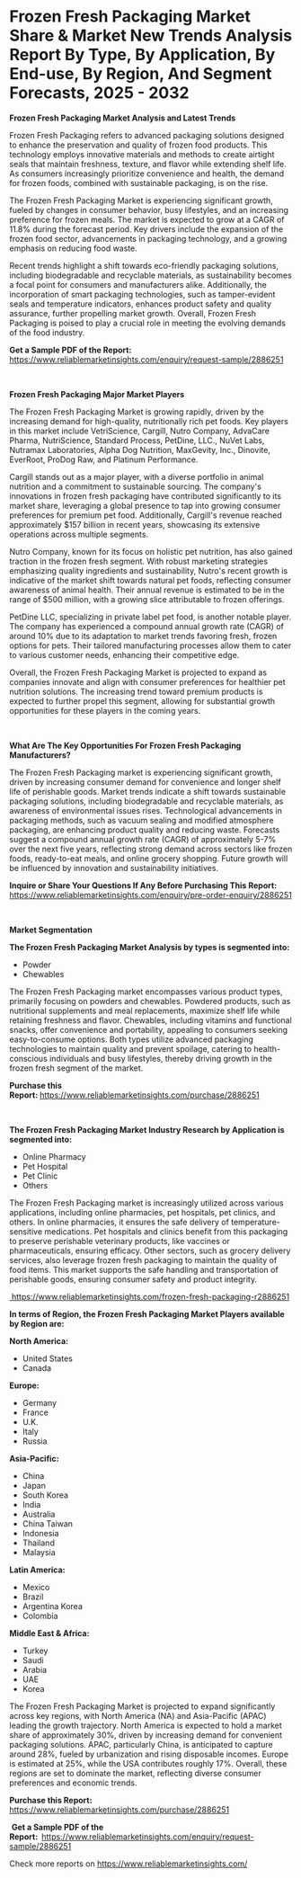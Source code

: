 <p><h1>Frozen Fresh Packaging Market Share & Market New Trends Analysis Report By Type, By Application, By End-use, By Region, And Segment Forecasts, 2025 - 2032</h1></p><p><strong>Frozen Fresh Packaging Market Analysis and Latest Trends</strong></p>
<p><p>Frozen Fresh Packaging refers to advanced packaging solutions designed to enhance the preservation and quality of frozen food products. This technology employs innovative materials and methods to create airtight seals that maintain freshness, texture, and flavor while extending shelf life. As consumers increasingly prioritize convenience and health, the demand for frozen foods, combined with sustainable packaging, is on the rise.</p><p>The Frozen Fresh Packaging Market is experiencing significant growth, fueled by changes in consumer behavior, busy lifestyles, and an increasing preference for frozen meals. The market is expected to grow at a CAGR of 11.8% during the forecast period. Key drivers include the expansion of the frozen food sector, advancements in packaging technology, and a growing emphasis on reducing food waste. </p><p>Recent trends highlight a shift towards eco-friendly packaging solutions, including biodegradable and recyclable materials, as sustainability becomes a focal point for consumers and manufacturers alike. Additionally, the incorporation of smart packaging technologies, such as tamper-evident seals and temperature indicators, enhances product safety and quality assurance, further propelling market growth. Overall, Frozen Fresh Packaging is poised to play a crucial role in meeting the evolving demands of the food industry.</p></p>
<p><strong>Get a Sample PDF of the Report:&nbsp;</strong> <a href="https://www.reliablemarketinsights.com/enquiry/request-sample/2886251?utm_campaign=3454&utm_medium=2&utm_source=Github&utm_content=ia&utm_term=13032025&utm_id=frozen-fresh-packaging">https://www.reliablemarketinsights.com/enquiry/request-sample/2886251</a></p>
<p>&nbsp;</p>
<p><strong>Frozen Fresh Packaging Major Market Players</strong></p>
<p><p>The Frozen Fresh Packaging Market is growing rapidly, driven by the increasing demand for high-quality, nutritionally rich pet foods. Key players in this market include VetriScience, Cargill, Nutro Company, AdvaCare Pharma, NutriScience, Standard Process, PetDine, LLC., NuVet Labs, Nutramax Laboratories, Alpha Dog Nutrition, MaxGevity, Inc., Dinovite, EverRoot, ProDog Raw, and Platinum Performance.</p><p>Cargill stands out as a major player, with a diverse portfolio in animal nutrition and a commitment to sustainable sourcing. The company's innovations in frozen fresh packaging have contributed significantly to its market share, leveraging a global presence to tap into growing consumer preferences for premium pet food. Additionally, Cargill's revenue reached approximately $157 billion in recent years, showcasing its extensive operations across multiple segments.</p><p>Nutro Company, known for its focus on holistic pet nutrition, has also gained traction in the frozen fresh segment. With robust marketing strategies emphasizing quality ingredients and sustainability, Nutro's recent growth is indicative of the market shift towards natural pet foods, reflecting consumer awareness of animal health. Their annual revenue is estimated to be in the range of $500 million, with a growing slice attributable to frozen offerings.</p><p>PetDine LLC, specializing in private label pet food, is another notable player. The company has experienced a compound annual growth rate (CAGR) of around 10% due to its adaptation to market trends favoring fresh, frozen options for pets. Their tailored manufacturing processes allow them to cater to various customer needs, enhancing their competitive edge.</p><p>Overall, the Frozen Fresh Packaging Market is projected to expand as companies innovate and align with consumer preferences for healthier pet nutrition solutions. The increasing trend toward premium products is expected to further propel this segment, allowing for substantial growth opportunities for these players in the coming years.</p></p>
<p>&nbsp;</p>
<p><strong>What Are The Key Opportunities For Frozen Fresh Packaging Manufacturers?</strong></p>
<p><p>The Frozen Fresh Packaging market is experiencing significant growth, driven by increasing consumer demand for convenience and longer shelf life of perishable goods. Market trends indicate a shift towards sustainable packaging solutions, including biodegradable and recyclable materials, as awareness of environmental issues rises. Technological advancements in packaging methods, such as vacuum sealing and modified atmosphere packaging, are enhancing product quality and reducing waste. Forecasts suggest a compound annual growth rate (CAGR) of approximately 5-7% over the next five years, reflecting strong demand across sectors like frozen foods, ready-to-eat meals, and online grocery shopping. Future growth will be influenced by innovation and sustainability initiatives.</p></p>
<p><strong>Inquire or Share Your Questions If Any Before Purchasing This Report:</strong> <a href="https://www.reliablemarketinsights.com/enquiry/pre-order-enquiry/2886251?utm_campaign=3454&utm_medium=2&utm_source=Github&utm_content=ia&utm_term=13032025&utm_id=frozen-fresh-packaging">https://www.reliablemarketinsights.com/enquiry/pre-order-enquiry/2886251</a></p>
<p>&nbsp;</p>
<p><strong>Market Segmentation</strong></p>
<p><strong>The Frozen Fresh Packaging Market Analysis by types is segmented into:</strong></p>
<p><ul><li> Powder</li><li>Chewables </li></ul></p>
<p><p>The Frozen Fresh Packaging market encompasses various product types, primarily focusing on powders and chewables. Powdered products, such as nutritional supplements and meal replacements, maximize shelf life while retaining freshness and flavor. Chewables, including vitamins and functional snacks, offer convenience and portability, appealing to consumers seeking easy-to-consume options. Both types utilize advanced packaging technologies to maintain quality and prevent spoilage, catering to health-conscious individuals and busy lifestyles, thereby driving growth in the frozen fresh segment of the market.</p></p>
<p><strong>Purchase this Report:&nbsp;</strong><a href="https://www.reliablemarketinsights.com/purchase/2886251?utm_campaign=3454&utm_medium=2&utm_source=Github&utm_content=ia&utm_term=13032025&utm_id=frozen-fresh-packaging">https://www.reliablemarketinsights.com/purchase/2886251</a></p>
<p>&nbsp;</p>
<p><strong>The Frozen Fresh Packaging Market Industry Research by Application is segmented into:</strong></p>
<p><ul><li>Online Pharmacy</li><li>Pet Hospital</li><li>Pet Clinic</li><li>Others</li></ul></p>
<p><p>The Frozen Fresh Packaging market is increasingly utilized across various applications, including online pharmacies, pet hospitals, pet clinics, and others. In online pharmacies, it ensures the safe delivery of temperature-sensitive medications. Pet hospitals and clinics benefit from this packaging to preserve perishable veterinary products, like vaccines or pharmaceuticals, ensuring efficacy. Other sectors, such as grocery delivery services, also leverage frozen fresh packaging to maintain the quality of food items. This market supports the safe handling and transportation of perishable goods, ensuring consumer safety and product integrity.</p></p>
<p><a href="https://www.reliablemarketinsights.com/frozen-fresh-packaging-r2886251?utm_campaign=3454&utm_medium=2&utm_source=Github&utm_content=ia&utm_term=13032025&utm_id=frozen-fresh-packaging">&nbsp;https://www.reliablemarketinsights.com/frozen-fresh-packaging-r2886251</a></p>
<p><strong>In terms of Region, the Frozen Fresh Packaging Market Players available by Region are:</strong></p>
<p>
    <p> <strong> North America: </strong>
        <ul>
            <li>United States</li>
            <li>Canada</li>
        </ul>
        </p> 
    <p> <strong> Europe: </strong>
        <ul>
            <li>Germany</li>
            <li>France</li>
            <li>U.K.</li>
            <li>Italy</li>
            <li>Russia</li>
        </ul>
        </p> 
    <p> <strong> Asia-Pacific: </strong>
        <ul>
            <li>China</li>
            <li>Japan</li>
            <li>South Korea</li>
            <li>India</li>
            <li>Australia</li>
            <li>China Taiwan</li>
            <li>Indonesia</li>
            <li>Thailand</li>
            <li>Malaysia</li>
        </ul>
        </p> 
    <p> <strong> Latin America: </strong>
        <ul>
            <li>Mexico</li>
            <li>Brazil</li>
            <li>Argentina Korea</li>
            <li>Colombia</li>
        </ul>
        </p> 
    <p> <strong> Middle East & Africa: </strong>
        <ul>
            <li>Turkey</li>
            <li>Saudi</li>
            <li>Arabia</li>
            <li>UAE</li>
            <li>Korea</li>
        </ul>
    </p>
    </p>
<p><p>The Frozen Fresh Packaging Market is projected to expand significantly across key regions, with North America (NA) and Asia-Pacific (APAC) leading the growth trajectory. North America is expected to hold a market share of approximately 30%, driven by increasing demand for convenient packaging solutions. APAC, particularly China, is anticipated to capture around 28%, fueled by urbanization and rising disposable incomes. Europe is estimated at 25%, while the USA contributes roughly 17%. Overall, these regions are set to dominate the market, reflecting diverse consumer preferences and economic trends.</p></p>
<p><strong>Purchase this Report: </strong><a href="https://www.reliablemarketinsights.com/purchase/2886251?utm_campaign=3454&utm_medium=2&utm_source=Github&utm_content=ia&utm_term=13032025&utm_id=frozen-fresh-packaging">https://www.reliablemarketinsights.com/purchase/2886251</a></p>
<p>&nbsp;<strong>Get a Sample PDF of the Report:&nbsp;&nbsp;</strong><a href="https://www.reliablemarketinsights.com/enquiry/request-sample/2886251?utm_campaign=3454&utm_medium=2&utm_source=Github&utm_content=ia&utm_term=13032025&utm_id=frozen-fresh-packaging">https://www.reliablemarketinsights.com/enquiry/request-sample/2886251</a></p>
<p><strong></strong></p>
<p>Check more reports on <a href="https://www.reliablemarketinsights.com/?utm_campaign=3454&utm_medium=2&utm_source=Github&utm_content=ia&utm_term=13032025&utm_id=frozen-fresh-packaging">https://www.reliablemarketinsights.com/</a></p>